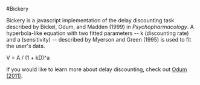 #Bickery

Bickery is a javascript implementation of the delay discounting task described by Bickel, Odum, and Madden (1999) in *Psychopharmacology*. A hyperbola-like equation with two fitted parameters -- k (discounting rate) and a (sensitivity) -- described by Myerson and Green (1995) is used to fit the user's data.

V = A / (1 + kD)^a

If you would like to learn more about delay discounting, check out [Odum (2011)](http://www.ncbi.nlm.nih.gov/pmc/articles/PMC3213005/).
